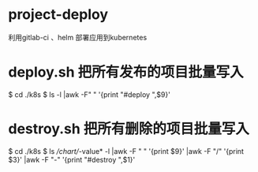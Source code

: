 # project-deploy
利用gitlab-ci 、helm 部署应用到kubernetes

# deploy.sh 把所有发布的项目批量写入
$ cd ./k8s
$ ls -l |awk -F" " '{print "#deploy ",$9}'

# destroy.sh 把所有删除的项目批量写入
$ cd ./k8s
$ ls */chart/*-value* -l |awk -F " " '{print $9}' |awk -F "/" '{print $3}' |awk -F "-" '{print "#destroy ",$1}'
